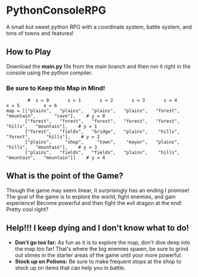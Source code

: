 # PythonConsoleRPG
A small but sweet python RPG with a coordinate system, battle system, and tons of towns and features!

## How to Play
Download the **main.py** file from the main branch and then run it right in the console using the python compiler.  
### **Be sure to Keep this Map in Mind!**
```
        #  x = 0       x = 1       x = 2       x = 3       x = 4       x = 5         x = 6
map = [["plains",   "plains",   "plains",   "plains",   "forest", "mountain",       "cave"],    # y = 0
       ["forest",   "forest",   "forest",   "forest",   "forest",    "hills",   "mountain"],    # y = 1
       ["forest",   "fields",   "bridge",   "plains",    "hills",   "forest",      "hills"],    # y = 2
       ["plains",     "shop",     "town",    "mayor",   "plains",    "hills",   "mountain"],    # y = 3
       ["plains",   "fields",   "fields",   "plains",    "hills", "mountain",   "mountain"]]    # y = 4
```

## What is the point of the Game?
Though the game may seem linear, it surprisingly has an ending I promise!
The goal of the game is to explore the world, fight enemies, and gain experience! Become powerful and then fight the evil dragon at the end! Pretty cool right?

## Help!!! I keep dying and I don't know what to do!

- **Don't go too far:** As fun as it is to explore the map, don't dive deep into the map too far! That's where the big enemies spawn, be sure to grind out slimes in the starter areas of the game until your more powerful.
- **Stock up on Potions:** Be sure to make frequent stops at the shop to stock up on items that can help you in battle.
